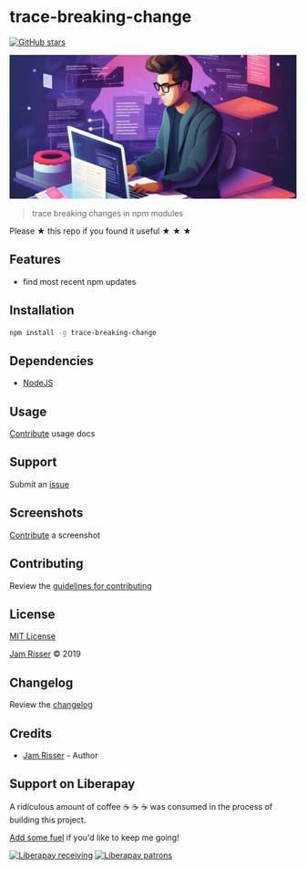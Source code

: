 # trace-breaking-change

[![GitHub stars](https://img.shields.io/github/stars/codejamninja/trace-breaking-change.svg?style=social&label=Stars)](https://github.com/codejamninja/trace-breaking-change)


![](assets/trace-breaking-change.png)

> trace breaking changes in npm modules

Please ★ this repo if you found it useful ★ ★ ★


## Features

* find most recent npm updates


## Installation

```sh
npm install -g trace-breaking-change
```


## Dependencies

* [NodeJS](https://nodejs.org)


## Usage

[Contribute](https://github.com/codejamninja/trace-breaking-change/blob/master/CONTRIBUTING.md) usage docs


## Support

Submit an [issue](https://github.com/codejamninja/trace-breaking-change/issues/new)


## Screenshots

[Contribute](https://github.com/codejamninja/trace-breaking-change/blob/master/CONTRIBUTING.md) a screenshot


## Contributing

Review the [guidelines for contributing](https://github.com/codejamninja/trace-breaking-change/blob/master/CONTRIBUTING.md)


## License

[MIT License](https://github.com/codejamninja/trace-breaking-change/blob/master/LICENSE)

[Jam Risser](https://codejam.ninja) © 2019


## Changelog

Review the [changelog](https://github.com/codejamninja/trace-breaking-change/blob/master/CHANGELOG.md)


## Credits

* [Jam Risser](https://codejam.ninja) - Author


## Support on Liberapay

A ridiculous amount of coffee ☕ ☕ ☕ was consumed in the process of building this project.

[Add some fuel](https://liberapay.com/codejamninja/donate) if you'd like to keep me going!

[![Liberapay receiving](https://img.shields.io/liberapay/receives/codejamninja.svg?style=flat-square)](https://liberapay.com/codejamninja/donate)
[![Liberapay patrons](https://img.shields.io/liberapay/patrons/codejamninja.svg?style=flat-square)](https://liberapay.com/codejamninja/donate)

